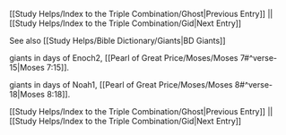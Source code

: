 [[Study Helps/Index to the Triple Combination/Ghost|Previous Entry]]  ||  [[Study Helps/Index to the Triple Combination/Gid|Next Entry]]

 See also [[Study Helps/Bible Dictionary/Giants|BD Giants]]

 giants in days of Enoch2, [[Pearl of Great Price/Moses/Moses 7#^verse-15|Moses 7:15]].

 giants in days of Noah1, [[Pearl of Great Price/Moses/Moses 8#^verse-18|Moses 8:18]].

[[Study Helps/Index to the Triple Combination/Ghost|Previous Entry]]  ||  [[Study Helps/Index to the Triple Combination/Gid|Next Entry]]